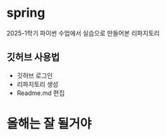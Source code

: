 # spring
2025-1학기 파이썬 수업에서 실습으로 만들어본 리파지토리

## 깃허브 사용법
- 깃허브 로그인
- 리파지토리 생성
- Readme.md 편집

# 올해는 잘 될거야
